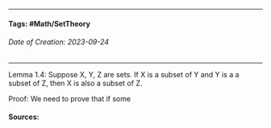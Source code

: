 __________________________________________________________________________
#### **Tags:** #Math/SetTheory 
###### *Date of Creation: 2023-09-24*
__________________________________________________________________________

Lemma 1.4: Suppose X, Y, Z are sets. If X is a subset of Y and Y is a a subset of Z, then X is also a subset of Z.

Proof: We need to prove that if some 

#### Sources: